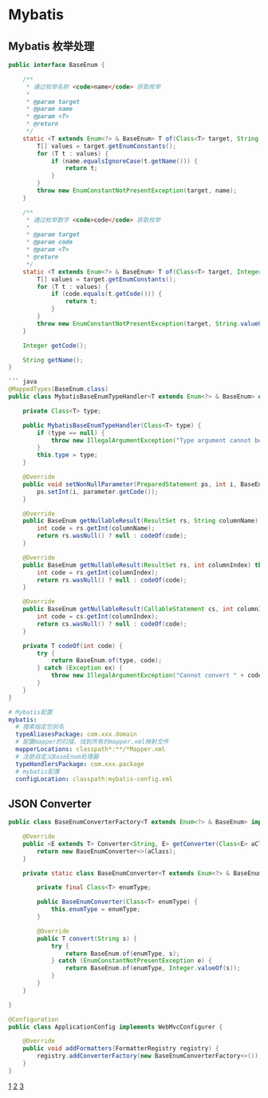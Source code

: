 # Mybatis

## Mybatis 枚举处理

```java
public interface BaseEnum {

    /**
     * 通过枚举名称 <code>name</code> 获取枚举
     *
     * @param target
     * @param name
     * @param <T>
     * @return
     */
    static <T extends Enum<?> & BaseEnum> T of(Class<T> target, String name) {
        T[] values = target.getEnumConstants();
        for (T t : values) {
            if (name.equalsIgnoreCase(t.getName())) {
                return t;
            }
        }
        throw new EnumConstantNotPresentException(target, name);
    }

    /**
     * 通过枚举数字 <code>code</code> 获取枚举
     *
     * @param target
     * @param code
     * @param <T>
     * @return
     */
    static <T extends Enum<?> & BaseEnum> T of(Class<T> target, Integer code) {
        T[] values = target.getEnumConstants();
        for (T t : values) {
            if (code.equals(t.getCode())) {
                return t;
            }
        }
        throw new EnumConstantNotPresentException(target, String.valueOf(code));
    }

    Integer getCode();

    String getName();
}

``` java
@MappedTypes(BaseEnum.class)
public class MybatisBaseEnumTypeHandler<T extends Enum<?> & BaseEnum> extends BaseTypeHandler<BaseEnum> {

    private Class<T> type;

    public MybatisBaseEnumTypeHandler(Class<T> type) {
        if (type == null) {
            throw new IllegalArgumentException("Type argument cannot be null");
        }
        this.type = type;
    }

    @Override
    public void setNonNullParameter(PreparedStatement ps, int i, BaseEnum parameter, JdbcType jdbcType) throws SQLException {
        ps.setInt(i, parameter.getCode());
    }

    @Override
    public BaseEnum getNullableResult(ResultSet rs, String columnName) throws SQLException {
        int code = rs.getInt(columnName);
        return rs.wasNull() ? null : codeOf(code);
    }

    @Override
    public BaseEnum getNullableResult(ResultSet rs, int columnIndex) throws SQLException {
        int code = rs.getInt(columnIndex);
        return rs.wasNull() ? null : codeOf(code);
    }

    @Override
    public BaseEnum getNullableResult(CallableStatement cs, int columnIndex) throws SQLException {
        int code = cs.getInt(columnIndex);
        return cs.wasNull() ? null : codeOf(code);
    }

    private T codeOf(int code) {
        try {
            return BaseEnum.of(type, code);
        } catch (Exception ex) {
            throw new IllegalArgumentException("Cannot convert " + code + " to " + type.getSimpleName() + " by code value.", ex);
        }
    }
}
```

```yml
# Mybatis配置
mybatis:
  # 搜索指定包别名
  typeAliasesPackage: com.xxx.domain
  # 配置mapper的扫描，找到所有的mapper.xml映射文件
  mapperLocations: classpath*:**/*Mapper.xml
  # 注册自定义BaseEnum处理器
  typeHandlersPackage: com.xxx.package
  # mybatis配置
  configLocation: classpath:mybatis-config.xml
```

## JSON Converter

```java
public class BaseEnumConverterFactory<T extends Enum<?> & BaseEnum> implements ConverterFactory<String, T> {

    @Override
    public <E extends T> Converter<String, E> getConverter(Class<E> aClass) {
        return new BaseEnumConverter<>(aClass);
    }

    private static class BaseEnumConverter<T extends Enum<?> & BaseEnum> implements Converter<String, T> {

        private final Class<T> enumType;

        public BaseEnumConverter(Class<T> enumType) {
            this.enumType = enumType;
        }

        @Override
        public T convert(String s) {
            try {
                return BaseEnum.of(enumType, s);
            } catch (EnumConstantNotPresentException e) {
                return BaseEnum.of(enumType, Integer.valueOf(s));
            }
        }
    }

}

@Configuration
public class ApplicationConfig implements WebMvcConfigurer {

    @Override
    public void addFormatters(FormatterRegistry registry) {
        registry.addConverterFactory(new BaseEnumConverterFactory<>());
    }
}

```

[1](https://feiyizhan.github.io/mybatis%20/2019/05/29/MyBatis-TypeHandler%E7%9A%84%E7%AC%94%E8%AE%B0.html)
[2](https://yulaiz.com/java-mysql-enum/)
[3](https://segmentfault.com/a/1190000010755321)